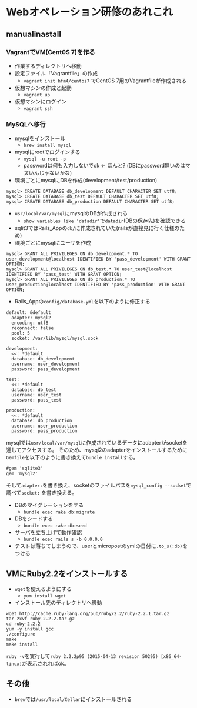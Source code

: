 # Webオペレーション研修のあれこれ
## manualinastall
### VagrantでVM(Cent0S 7)を作る
- 作業するディレクトリへ移動
- 設定ファイル「Vagrantfile」の作成
  - `vagrant init hfm4/centos7` でCentOS 7用のVagrantfileが作成される
- 仮想マシンの作成と起動
  - `vagrant up`
- 仮想マシンにログイン
  - `vagrant ssh`

### MySQLへ移行
- mysqlをインストール
  - `brew install mysql`
- mysqlにrootでログインする
  - `mysql -u root -p`
  - passwordは何も入力しないでok <- ほんと? (DBにpassword無いのはマズいんじゃないかな)
- 環境ごとにmysqlにDBを作成(development/test/production)

```
mysql> CREATE DATABASE db_development DEFAULT CHARACTER SET utf8;
mysql> CREATE DATABASE db_test DEFAULT CHARACTER SET utf8;
mysql> CREATE DATABASE db_production DEFAULT CHARACTER SET utf8;
```

  - `usr/local/var/mysql`にmysqlのDBが作成される
    - `show variables like 'datadir'`で`datadir`(DBの保存先)を確認できる
  - sqlit3ではRails_Appの`db/`に作成されていた(railsが直接見に行く仕様のため)
- 環境ごとにmysqlにユーザを作成

```
mysql> GRANT ALL PRIVILEGES ON db_development.* TO user_development@localhost IDENTIFIED BY 'pass_development' WITH GRANT OPTION;
mysql> GRANT ALL PRIVILEGES ON db_test.* TO user_test@localhost IDENTIFIED BY 'pass_test' WITH GRANT OPTION;
mysql> GRANT ALL PRIVILEGES ON db_production.* TO user_production@localhost IDENTIFIED BY 'pass_production' WITH GRANT OPTION;
```

- Rails_Appの`config/database.yml`を以下のように修正する

```
default: &default
  adapter: mysql2
  encoding: utf8
  reconnect: false
  pool: 5
  socket: /var/lib/mysql/mysql.sock

development:
  <<: *default
  database: db_development
  username: user_development
  password: pass_development

test:
  <<: *default
  database: db_test
  username: user_test
  password: pass_test

production:
  <<: *default
  database: db_production
  username: user_production
  password: pass_production
```

mysqlでは`usr/local/var/mysql`に作成されているデータにadapterがsocketを通してアクセスする。
そのため、mysql2のadapterをインストールするために`Gemfile`を以下のように書き換えて`bundle install`する。

```
#gem 'sqlite3'
gem 'mysql2'
```

そして`adapter:`を書き換え、socketのファイルパスを`mysql_config --socket`で調べて`socket:` を書き換える。

- DBのマイグレーションをする
  - `bundle exec rake db:migrate`
- DBをシードする
  - `bundle exec rake db:seed`
- サーバを立ち上げて動作確認
  - `bundle exec rails s -b 0.0.0.0`
- テストは落ちてしまうので、userとmicropostのymlの日付に`.to_s(:db)`をつける

## VMにRuby2.2をインストールする
- `wget`を使えるようにする
  - `yum install wget`
- インストール先のディレクトリへ移動

```
wget http://cache.ruby-lang.org/pub/ruby/2.2/ruby-2.2.1.tar.gz
tar zxvf ruby-2.2.2.tar.gz
cd ruby-2.2.2
yum -y install gcc
./configure
make
make install
```
`ruby -v`を実行して`ruby 2.2.2p95 (2015-04-13 revision 50295) [x86_64-linux]`が表示されればok。

## その他
- `brew`では`/usr/local/Cellar`にインストールされる
